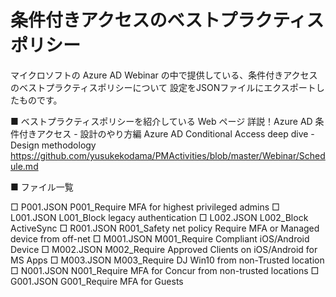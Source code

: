 # 条件付きアクセスのベストプラクティスポリシー
マイクロソフトの Azure AD Webinar の中で提供している、条件付きアクセスのベストプラクティスポリシーについて
設定をJSONファイルにエクスポートしたものです。

■ ベストプラクティスポリシーを紹介している Web ページ
詳説！Azure AD 条件付きアクセス - 設計のやり方編
Azure AD Conditional Access deep dive - Design methodology
https://github.com/yusukekodama/PMActivities/blob/master/Webinar/Schedule.md

■ ファイル一覧

□ P001.JSON
P001_Require MFA for highest privileged admins
□ L001.JSON
L001_Block legacy authentication
□ L002.JSON
L002_Block ActiveSync
□ R001.JSON
R001_Safety net policy Require MFA or Managed device from off-net
□ M001.JSON
M001_Require Compliant iOS/Android Device
□ M002.JSON
M002_Require Approved Clients on iOS/Android for MS Apps
□ M003.JSON
M003_Require DJ Win10 from non-Trusted location
□ N001.JSON
N001_Require MFA for Concur from non-trusted locations
□ G001.JSON
G001_Require MFA for Guests
